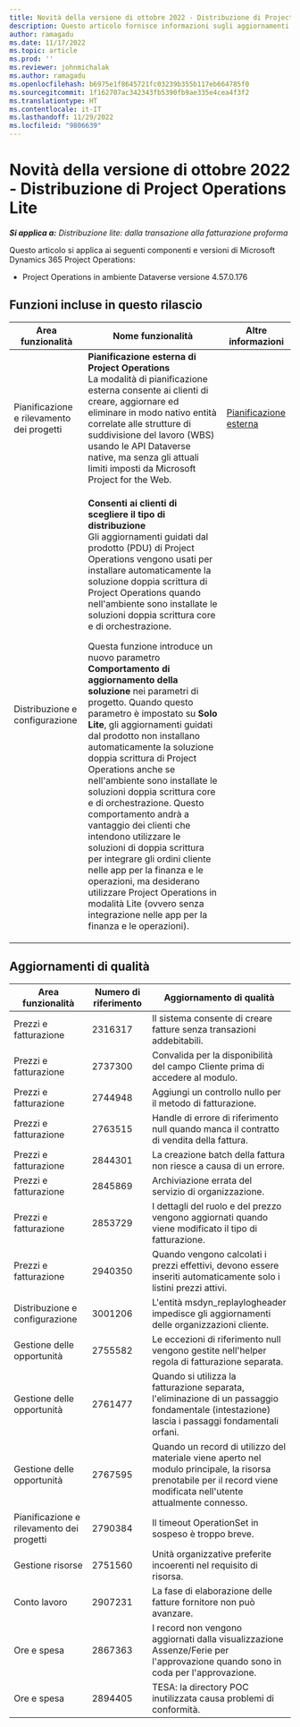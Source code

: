 ```yaml
---
title: Novità della versione di ottobre 2022 - Distribuzione di Project Operations Lite
description: Questo articolo fornisce informazioni sugli aggiornamenti di qualità disponibili nella versione di ottobre 2022 della distribuzione lite di Microsoft Dynamics 365 Project Operations.
author: ramagadu
ms.date: 11/17/2022
ms.topic: article
ms.prod: ''
ms.reviewer: johnmichalak
ms.author: ramagadu
ms.openlocfilehash: b6975e1f8645721fc03239b355b117eb664785f0
ms.sourcegitcommit: 1f162707ac342343fb5390fb9ae335e4cea4f3f2
ms.translationtype: HT
ms.contentlocale: it-IT
ms.lasthandoff: 11/29/2022
ms.locfileid: "9806639"
---
```

# <a name="whats-new-october-2022---project-operations-lite-deployment"></a>Novità della versione di ottobre 2022 - Distribuzione di Project Operations Lite

_**Si applica a:** Distribuzione lite: dalla transazione alla fatturazione proforma_

Questo articolo si applica ai seguenti componenti e versioni di Microsoft Dynamics 365 Project Operations:

- Project Operations in ambiente Dataverse versione 4.57.0.176

## <a name="features-included-in-this-release"></a>Funzioni incluse in questo rilascio

| Area funzionalità | Nome funzionalità | Altre informazioni |
| --- | --- | --- |
| Pianificazione e rilevamento dei progetti | **Pianificazione esterna di Project Operations**<br>La modalità di pianificazione esterna consente ai clienti di creare, aggiornare ed eliminare in modo nativo entità correlate alle strutture di suddivisione del lavoro (WBS) usando le API Dataverse native, ma senza gli attuali limiti imposti da Microsoft Project for the Web. | [Pianificazione esterna](/dynamics365/project-operations/project-management/external-scheduling) |
| Distribuzione e configurazione | <p>**Consenti ai clienti di scegliere il tipo di distribuzione**<br>Gli aggiornamenti guidati dal prodotto (PDU) di Project Operations vengono usati per installare automaticamente la soluzione doppia scrittura di Project Operations quando nell'ambiente sono installate le soluzioni doppia scrittura core e di orchestrazione.</p><p>Questa funzione introduce un nuovo parametro **Comportamento di aggiornamento della soluzione** nei parametri di progetto. Quando questo parametro è impostato su **Solo Lite**, gli aggiornamenti guidati dal prodotto non installano automaticamente la soluzione doppia scrittura di Project Operations anche se nell'ambiente sono installate le soluzioni doppia scrittura core e di orchestrazione. Questo comportamento andrà a vantaggio dei clienti che intendono utilizzare le soluzioni di doppia scrittura per integrare gli ordini cliente nelle app per la finanza e le operazioni, ma desiderano utilizzare Project Operations in modalità Lite (ovvero senza integrazione nelle app per la finanza e le operazioni).</p> | |

## <a name="quality-updates"></a>Aggiornamenti di qualità

| Area funzionalità | Numero di riferimento | Aggiornamento di qualità |
| --- | --- | --- |
| Prezzi e fatturazione | 2316317 | Il sistema consente di creare fatture senza transazioni addebitabili. |
| Prezzi e fatturazione | 2737300 | Convalida per la disponibilità del campo Cliente prima di accedere al modulo. |
| Prezzi e fatturazione | 2744948 | Aggiungi un controllo nullo per il metodo di fatturazione. |
| Prezzi e fatturazione | 2763515 | Handle di errore di riferimento null quando manca il contratto di vendita della fattura. |
| Prezzi e fatturazione | 2844301 | La creazione batch della fattura non riesce a causa di un errore. |
| Prezzi e fatturazione | 2845869 | Archiviazione errata del servizio di organizzazione. |
| Prezzi e fatturazione | 2853729 | I dettagli del ruolo e del prezzo vengono aggiornati quando viene modificato il tipo di fatturazione. |
| Prezzi e fatturazione | 2940350 | Quando vengono calcolati i prezzi effettivi, devono essere inseriti automaticamente solo i listini prezzi attivi. |
| Distribuzione e configurazione | 3001206 | L'entità msdyn\_replaylogheader impedisce gli aggiornamenti delle organizzazioni cliente. |
| Gestione delle opportunità | 2755582 | Le eccezioni di riferimento null vengono gestite nell'helper regola di fatturazione separata. |
| Gestione delle opportunità | 2761477 | Quando si utilizza la fatturazione separata, l'eliminazione di un passaggio fondamentale (intestazione) lascia i passaggi fondamentali orfani. |
| Gestione delle opportunità | 2767595 | Quando un record di utilizzo del materiale viene aperto nel modulo principale, la risorsa prenotabile per il record viene modificata nell'utente attualmente connesso. |
| Pianificazione e rilevamento dei progetti | 2790384 | Il timeout OperationSet in sospeso è troppo breve. |
| Gestione risorse | 2751560 | Unità organizzative preferite incoerenti nel requisito di risorsa. |
| Conto lavoro | 2907231 | La fase di elaborazione delle fatture fornitore non può avanzare. |
| Ore e spesa | 2867363 | I record non vengono aggiornati dalla visualizzazione Assenze/Ferie per l'approvazione quando sono in coda per l'approvazione. |
| Ore e spesa | 2894405 | TESA: la directory POC inutilizzata causa problemi di conformità. |
